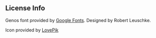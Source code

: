 ## License Info
Genos font provided by [Google Fonts](https://fonts.google.com/specimen/Genos/license). Designed by Robert Leuschke.

Icon provided by [LovePik](https://lovepik.com/image-380655447/illustration-of-an-outer-space-icon-with-planets-vector-flat.html)
